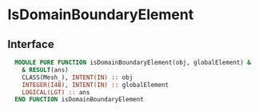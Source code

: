 # IsDomainBoundaryElement

## Interface

```fortran
  MODULE PURE FUNCTION isDomainBoundaryElement(obj, globalElement) &
    & RESULT(ans)
    CLASS(Mesh_), INTENT(IN) :: obj
    INTEGER(I4B), INTENT(IN) :: globalElement
    LOGICAL(LGT) :: ans
  END FUNCTION isDomainBoundaryElement
```
